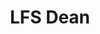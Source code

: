 ﻿---
layout: post
weight: 100
name: Rickey Yada
status: mentor
title: LFS Dean
img: /assets/images/members/Rickey.jpeg
email: 
biography: >
  Dr. Rickey Yada is Professor and Dean of the University of British Columbia’s Faculty of Land and Food Systems. A Vancouver native, Dean Yada received his BSc. (Agriculture), MSc. and PhD. all from UBC, then headed east in 1984 to begin his professional research and teaching career at the University of Guelph. Throughout his time at Guelph, Yada served as Deputy Chair and Chair of the Department of Food Science from 1995-2000, and Assistant Vice-President Research for Agri-Food Programs in 2000-2001. Most recently, he held the positions of Professor of Food Science and Canada Research Chair in Food Protein Structure, and Scientific Director of the Food Institute at the U of G.  He was also Scientific Director of Advanced Foods and Materials Canada Inc. (AFM Canada), and the President-elect of the International Union of Food Science and Technology (IUFoST).
linkedin: 
---

